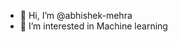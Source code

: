 - 👋 Hi, I’m @abhishek-mehra
- 👀 I’m interested in Machine learning
<!---
abhishek-mehra/abhishek-mehra is a ✨ special ✨ repository because its `README.md` (this file) appears on your GitHub profile.
You can click the Preview link to take a look at your changes.
--->
